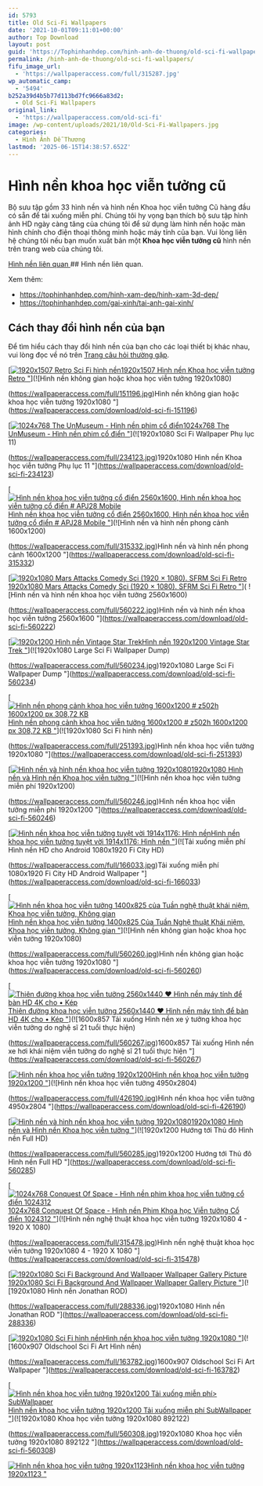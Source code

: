 ```yaml
---
id: 5793
title: Old Sci-Fi Wallpapers
date: '2021-10-01T09:11:01+00:00'
author: Top Download
layout: post
guid: 'https://Tophinhanhdep.com/hinh-anh-de-thuong/old-sci-fi-wallpapers/'
permalink: /hinh-anh-de-thuong/old-sci-fi-wallpapers/
fifu_image_url:
  - 'https://wallpaperaccess.com/full/315287.jpg'
wp_automatic_camp:
  - '5494'
b252a39d4b5b77d113bd7fc9666a83d2:
  - Old Sci-Fi Wallpapers
original_link:
  - 'https://wallpaperaccess.com/old-sci-fi'
image: /wp-content/uploads/2021/10/Old-Sci-Fi-Wallpapers.jpg
categories:
  - Hình Ảnh Dễ Thương
lastmod: '2025-06-15T14:38:57.652Z'
---
```

# Hình nền khoa học viễn tưởng cũ

Bộ sưu tập gồm 33 hình nền và hình nền Khoa học viễn tưởng Cũ hàng đầu có sẵn để tải xuống miễn phí. Chúng tôi hy vọng bạn thích bộ sưu tập hình ảnh HD ngày càng tăng của chúng tôi để sử dụng làm hình nền hoặc màn hình chính cho điện thoại thông minh hoặc máy tính của bạn. Vui lòng liên hệ chúng tôi nếu bạn muốn xuất bản một **Khoa học viễn tưởng cũ** hình nền trên trang web của chúng tôi.

[Hình nền liên quan ](#related) ## Hình nền liên quan.

   
 Xem thêm:

   
- <https://tophinhanhdep.com/hinh-xam-dep/hinh-xam-3d-dep/>
- <https://tophinhanhdep.com/gai-xinh/tai-anh-gai-xinh/>

## Cách thay đổi hình nền của bạn

Để tìm hiểu cách thay đổi hình nền của bạn cho các loại thiết bị khác nhau, vui lòng đọc về nó trên [Trang câu hỏi thường gặp](https://tophinhanhdep.com/faq/).

  
[[![1920x1507 Retro Sci Fi hình nền](https://wallpaperaccess.com/full/315287.jpg)1920x1507 Hình nền Khoa học viễn tưởng Retro "](https://wallpaperaccess.com/download/old-sci-fi-315287)](![Hình nền không gian hoặc khoa học viễn tưởng 1920x1080)

(https://wallpaperaccess.com/full/151196.jpg)Hình nền không gian hoặc khoa học viễn tưởng 1920x1080 "](https://wallpaperaccess.com/download/old-sci-fi-151196)

[[![1024x768 The UnMuseum - Hình nền phim cổ điển](https://wallpaperaccess.com/full/266238.jpg)1024x768 The UnMuseum - Hình nền phim cổ điển "](https://wallpaperaccess.com/download/old-sci-fi-266238)](![1920x1080 Sci Fi Wallpaper Phụ lục 11)

(https://wallpaperaccess.com/full/234123.jpg)1920x1080 Hình nền Khoa học viễn tưởng Phụ lục 11 "](https://wallpaperaccess.com/download/old-sci-fi-234123)

[[![Hình nền khoa học viễn tưởng cổ điển 2560x1600, Hình nền khoa học viễn tưởng cổ điển # APJ28 Mobile](https://wallpaperaccess.com/full/315294.jpg)Hình nền khoa học viễn tưởng cổ điển 2560x1600, Hình nền khoa học viễn tưởng cổ điển # APJ28 Mobile "](https://wallpaperaccess.com/download/old-sci-fi-315294)](![Hình nền và hình nền phong cảnh 1600x1200)

(https://wallpaperaccess.com/full/315332.jpg)Hình nền và hình nền phong cảnh 1600x1200 "](https://wallpaperaccess.com/download/old-sci-fi-315332)

[[![1920x1080 Mars Attacks Comedy Sci (1920 × 1080).  SFRM Sci Fi Retro](https://wallpaperaccess.com/full/315398.jpg)1920x1080 Mars Attacks Comedy Sci (1920 × 1080). SFRM Sci Fi Retro "](https://wallpaperaccess.com/download/old-sci-fi-315398)]( ![Hình nền và hình nền khoa học viễn tưởng 2560x1600)

(https://wallpaperaccess.com/full/560222.jpg)Hình nền và hình nền khoa học viễn tưởng 2560x1600 "](https://wallpaperaccess.com/download/old-sci-fi-560222)

[[![1920x1200 Hình nền Vintage Star Trek](https://wallpaperaccess.com/full/315413.jpg)Hình nền 1920x1200 Vintage Star Trek "](https://wallpaperaccess.com/download/old-sci-fi-315413)](![1920x1080 Large Sci Fi Wallpaper Dump)

(https://wallpaperaccess.com/full/560234.jpg)1920x1080 Large Sci Fi Wallpaper Dump "](https://wallpaperaccess.com/download/old-sci-fi-560234)

[[![Hình nền phong cảnh khoa học viễn tưởng 1600x1200 # z502h 1600x1200 px 308,72 KB](https://wallpaperaccess.com/full/234124.jpg)Hình nền phong cảnh khoa học viễn tưởng 1600x1200 # z502h 1600x1200 px 308,72 KB "](https://wallpaperaccess.com/download/old-sci-fi-234124)](![1920x1080 Sci Fi hình nền)

(https://wallpaperaccess.com/full/251393.jpg)Hình nền khoa học viễn tưởng 1920x1080 "](https://wallpaperaccess.com/download/old-sci-fi-251393)

[[![Hình nền và hình nền khoa học viễn tưởng 1920x1080](https://wallpaperaccess.com/full/560241.jpg)1920x1080 Hình nền và Hình nền Khoa học viễn tưởng "](https://wallpaperaccess.com/download/old-sci-fi-560241)](![Hình nền khoa học viễn tưởng miễn phí 1920x1200)

(https://wallpaperaccess.com/full/560246.jpg)Hình nền khoa học viễn tưởng miễn phí 1920x1200 "](https://wallpaperaccess.com/download/old-sci-fi-560246)

[[![Hình nền khoa học viễn tưởng tuyệt vời 1914x1176: Hình nền](https://wallpaperaccess.com/full/166035.jpg)Hình nền khoa học viễn tưởng tuyệt vời 1914x1176: Hình nền "](https://wallpaperaccess.com/download/old-sci-fi-166035)](![Tải xuống miễn phí Hình nền HD cho Android 1080x1920 Fi City HD)

(https://wallpaperaccess.com/full/166033.jpg)Tải xuống miễn phí 1080x1920 Fi City HD Android Wallpaper "](https://wallpaperaccess.com/download/old-sci-fi-166033)

[[![Hình nền khoa học viễn tưởng 1400x825 của Tuần nghệ thuật khái niệm, Khoa học viễn tưởng, Không gian](https://wallpaperaccess.com/full/560259.jpg)Hình nền khoa học viễn tưởng 1400x825 Của Tuần Nghệ thuật Khái niệm, Khoa học viễn tưởng, Không gian "](https://wallpaperaccess.com/download/old-sci-fi-560259)](![Hình nền không gian hoặc khoa học viễn tưởng 1920x1080)

(https://wallpaperaccess.com/full/560260.jpg)Hình nền không gian hoặc khoa học viễn tưởng 1920x1080 "](https://wallpaperaccess.com/download/old-sci-fi-560260)

[[![Thiên đường khoa học viễn tưởng 2560x1440 ❤ Hình nền máy tính để bàn HD 4K cho • Kép](https://wallpaperaccess.com/full/560263.jpg)Thiên đường khoa học viễn tưởng 2560x1440 ❤ Hình nền máy tính để bàn HD 4K cho • Kép "](https://wallpaperaccess.com/download/old-sci-fi-560263)](![1600x857 Tải xuống Hình nền xe ý tưởng khoa học viễn tưởng do nghệ sĩ 21 tuổi thực hiện)

(https://wallpaperaccess.com/full/560267.jpg)1600x857 Tải xuống Hình nền xe hơi khái niệm viễn tưởng do nghệ sĩ 21 tuổi thực hiện "](https://wallpaperaccess.com/download/old-sci-fi-560267)

[[![Hình nền khoa học viễn tưởng 1920x1200](https://wallpaperaccess.com/full/560270.jpg)Hình nền khoa học viễn tưởng 1920x1200 "](https://wallpaperaccess.com/download/old-sci-fi-560270)](![Hình nền khoa học viễn tưởng 4950x2804)

(https://wallpaperaccess.com/full/426190.jpg)Hình nền khoa học viễn tưởng 4950x2804 "](https://wallpaperaccess.com/download/old-sci-fi-426190)

[[![Hình nền và hình nền khoa học viễn tưởng 1920x1080](https://wallpaperaccess.com/full/560280.jpg)1920x1080 Hình nền và Hình nền Khoa học viễn tưởng "](https://wallpaperaccess.com/download/old-sci-fi-560280)](![1920x1200 Hướng tới Thủ đô Hình nền Full HD)

(https://wallpaperaccess.com/full/560285.jpg)1920x1200 Hướng tới Thủ đô Hình nền Full HD "](https://wallpaperaccess.com/download/old-sci-fi-560285)

[[![1024x768 Conquest Of Space - Hình nền phim khoa học viễn tưởng cổ điển 1024312](https://wallpaperaccess.com/full/560286.jpg)1024x768 Conquest Of Space - Hình nền Phim Khoa học Viễn tưởng Cổ điển 1024312 "](https://wallpaperaccess.com/download/old-sci-fi-560286)](![Hình nền nghệ thuật khoa học viễn tưởng 1920x1080 4 - 1920 X 1080)

(https://wallpaperaccess.com/full/315478.jpg)Hình nền nghệ thuật khoa học viễn tưởng 1920x1080 4 - 1920 X 1080 "](https://wallpaperaccess.com/download/old-sci-fi-315478)

[[![1920x1080 Sci Fi Background And Wallpaper Wallpaper Gallery Picture](https://wallpaperaccess.com/full/560292.jpg)1920x1080 Sci Fi Background And Wallpaper Wallpaper Gallery Picture "](https://wallpaperaccess.com/download/old-sci-fi-560292)](![1920x1080 Hình nền Jonathan ROD)

(https://wallpaperaccess.com/full/288336.jpg)1920x1080 Hình nền Jonathan ROD "](https://wallpaperaccess.com/download/old-sci-fi-288336)

[[![1920x1080 Sci Fi hình nền](https://wallpaperaccess.com/full/166097.jpg)Hình nền khoa học viễn tưởng 1920x1080 "](https://wallpaperaccess.com/download/old-sci-fi-166097)](![1600x907 Oldschool Sci Fi Art Hình nền)

(https://wallpaperaccess.com/full/163782.jpg)1600x907 Oldschool Sci Fi Art Wallpaper "](https://wallpaperaccess.com/download/old-sci-fi-163782)

[[![Hình nền khoa học viễn tưởng 1920x1200 Tải xuống miễn phí> SubWallpaper]()Hình nền khoa học viễn tưởng 1920x1200 Tải xuống miễn phí SubWallpaper "](https://wallpaperaccess.com/download/old-sci-fi-163750)](![1920x1080 Khoa học viễn tưởng 1920x1080 892122)

(https://wallpaperaccess.com/full/560308.jpg)1920x1080 Khoa học viễn tưởng 1920x1080 892122 "](https://wallpaperaccess.com/download/old-sci-fi-560308)

[![Hình nền khoa học viễn tưởng 1920x1123](https://wallpaperaccess.com/full/560310.jpg)Hình nền khoa học viễn tưởng 1920x1123 " ](https://wallpaperaccess.com/download/old-sci-fi-560310)

